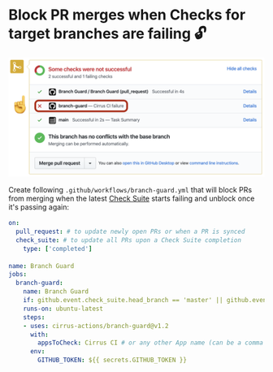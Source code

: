 # Block PR merges when Checks for target branches are failing 🔓

![](demo.png)

Create following `.github/workflows/branch-guard.yml` that will block PRs from merging when the latest [Check Suite](https://developer.github.com/v3/checks/)
starts failing and unblock once it's passing again:

```yaml
on:
  pull_request: # to update newly open PRs or when a PR is synced
  check_suite: # to update all PRs upon a Check Suite completion
    type: ['completed']
  
name: Branch Guard
jobs:
  branch-guard:
    name: Branch Guard
    if: github.event.check_suite.head_branch == 'master' || github.event.pull_request.base.ref == 'master'
    runs-on: ubuntu-latest
    steps:
    - uses: cirrus-actions/branch-guard@v1.2
      with:
        appsToCheck: Cirrus CI # or any other App name (can be a comma separated list of names)
      env:
        GITHUB_TOKEN: ${{ secrets.GITHUB_TOKEN }}
```
